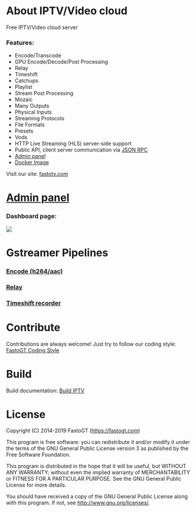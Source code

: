 About IPTV/Video cloud
===============
Free IPTV/Video cloud server
### Features:
* Encode/Transcode
* GPU Encode/Decode/Post Processing
* Relay
* Timeshift
* Catchups
* Playlist
* Stream Post Processing
* Mozaic
* Many Outputs
* Physical Inputs
* Streaming Protocols
* File Formats
* Presets
* Vods
* HTTP Live Streaming (HLS) server-side support
* Public API, client server communication via [JSON RPC](https://www.jsonrpc.org/specification)
* [Admin panel](https://github.com/fastogt/iptv_admin)
* [Docker Image](https://hub.docker.com/r/fastogt/iptv)

Visit our site: [fastotv.com](https://fastotv.com)

[Admin panel](https://github.com/fastogt/iptv_admin)
==========
### Dashboard page:
![](https://fastotv.com/images/iptv_admin/dashboard.png)

Gstreamer Pipelines
==========
### [Encode (h264/aac)](https://fastotv.com/pipelines/encode.html)
### [Relay](https://fastotv.com/pipelines/relay.html)
### [Timeshift recorder](https://fastotv.com/pipelines/timeshift_rec.html)

Contribute
==========
Contributions are always welcome! Just try to follow our coding style: [FastoGT Coding Style](https://github.com/fastogt/fastonosql/wiki/Coding-Style)

Build
========
Build documentation: [Build IPTV](https://github.com/fastogt/iptv/wiki/Build)

License
=======

Copyright (C) 2014-2019 FastoGT (https://fastogt.com)

This program is free software: you can redistribute it and/or modify
it under the terms of the GNU General Public License version 3 as 
published by the Free Software Foundation.

This program is distributed in the hope that it will be useful,
but WITHOUT ANY WARRANTY; without even the implied warranty of
MERCHANTABILITY or FITNESS FOR A PARTICULAR PURPOSE.  See the
GNU General Public License for more details.

You should have received a copy of the GNU General Public License
along with this program. If not, see <http://www.gnu.org/licenses/>.

